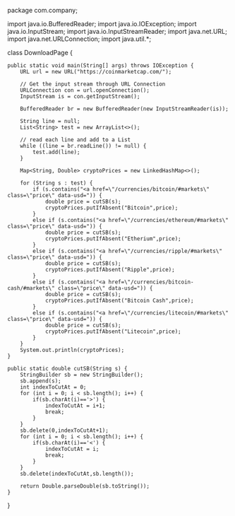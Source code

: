 package com.company;

import java.io.BufferedReader;
import java.io.IOException;
import java.io.InputStream;
import java.io.InputStreamReader;
import java.net.URL;
import java.net.URLConnection;
import java.util.*;


class DownloadPage {

    public static void main(String[] args) throws IOException {
        URL url = new URL("https://coinmarketcap.com/");

        // Get the input stream through URL Connection
        URLConnection con = url.openConnection();
        InputStream is = con.getInputStream();

        BufferedReader br = new BufferedReader(new InputStreamReader(is));

        String line = null;
        List<String> test = new ArrayList<>();

        // read each line and add to a List
        while ((line = br.readLine()) != null) {
            test.add(line);
        }

        Map<String, Double> cryptoPrices = new LinkedHashMap<>();

        for (String s : test) {
            if (s.contains("<a href=\"/currencies/bitcoin/#markets\" class=\"price\" data-usd=")) {
                double price = cutSB(s);
                cryptoPrices.putIfAbsent("Bitcoin",price);
            }
            else if (s.contains("<a href=\"/currencies/ethereum/#markets\" class=\"price\" data-usd=")) {
                double price = cutSB(s);
                cryptoPrices.putIfAbsent("Etherium",price);
            }
            else if (s.contains("<a href=\"/currencies/ripple/#markets\" class=\"price\" data-usd=")) {
                double price = cutSB(s);
                cryptoPrices.putIfAbsent("Ripple",price);
            }
            else if (s.contains("<a href=\"/currencies/bitcoin-cash/#markets\" class=\"price\" data-usd=")) {
                double price = cutSB(s);
                cryptoPrices.putIfAbsent("Bitcoin Cash",price);
            }
            else if (s.contains("<a href=\"/currencies/litecoin/#markets\" class=\"price\" data-usd=")) {
                double price = cutSB(s);
                cryptoPrices.putIfAbsent("Litecoin",price);
            }
        }
        System.out.println(cryptoPrices);
    }

    public static double cutSB(String s) {
        StringBuilder sb = new StringBuilder();
        sb.append(s);
        int indexToCutAt = 0;
        for (int i = 0; i < sb.length(); i++) {
            if(sb.charAt(i)=='>') {
                indexToCutAt = i+1;
                break;
            }
        }
        sb.delete(0,indexToCutAt+1);
        for (int i = 0; i < sb.length(); i++) {
            if(sb.charAt(i)=='<') {
                indexToCutAt = i;
                break;
            }
        }
        sb.delete(indexToCutAt,sb.length());

        return Double.parseDouble(sb.toString());
    }
}
